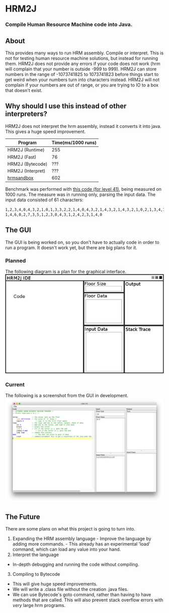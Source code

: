 # HRM2J
### Compile Human Resource Machine code into Java.

## About
This provides many ways to run HRM assembly. Compile or interpret.
This is not for testing human resource machine solutions, but instead for running them.
HRM2J does not provide any errors if your code does not work (hrm will complain that your number is outside -999 to 999).
HRM2J can store numbers in the range of -1073741825 to 1073741823 before things start to get weird when your numbers turn into characters instead.
HRM2J will not complain if your numbers are out of range, or you are trying to IO to a box that doesn't exist.

## Why should I use this instead of other interpreters?
HRM2J does not interpret the hrm assembly, instead it converts it into java. This gives a huge speed improvement.

|Program|Time(ms/1000 runs)|
|-----|-----|
|HRM2J (Runtime)|255|
|HRM2J (Fast)|76|
|HRM2J (Bytecode)|???|
|HRM2J (Interpret)|???|
|[hrmsandbox](https://github.com/sixlettervariables/hrmsandbox)|602|

Benchmark was performed with [this code (for level 41)](https://github.com/atesgoral/hrm-solutions/blob/9c92d7137f6a7593ab35389ab284fd3dcebd2a74/solutions/41-Sorting-Floor-34.714/20.651.selection-sniperrifle2004.asm),
being measured on 1000 runs. The measure was in running only, parsing the input data. The input data consisted of 61 characters:
```
1,2,3,4,0,4,3,2,1,0,1,3,3,2,2,1,4,0,4,3,2,1,4,3,2,1,4,3,2,1,0,2,1,3,4,7,8,3,2,
1,4,6,0,2,7,3,5,1,2,3,0,4,3,1,2,4,2,3,1,4,0
```

## The GUI
The GUI is being worked on, so you don't have to actually code in order to run a program.
It doesn't work yet, but there are big plans for it.

### Planned
The following diagram is a plan for the graphical interface.
![planned gui](readme_data/planned.png)

### Current
The following is a screenshot from the GUI in development.
![current gui](readme_data/current.png)

## The Future
There are some plans on what this project is going to turn into.

  1. Expanding the HRM assembly language
    - Improve the language by adding more commands.
    - This already has an experimental 'load' command, which can load any value into your hand.
  2. Interpret the language
   - In-depth debugging and running the code without compiling.
  3. Compiling to Bytecode
   - This will give huge speed improvements.
   - We will write a .class file without the creation .java files.
   - We can use Bytecode's goto command, rather than having to have methods that are called.
   This will also prevent stack overflow errors with *very* large hrm programs.
